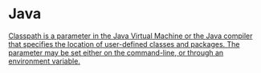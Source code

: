 # Java


[Classpath is a parameter in the Java Virtual Machine or the Java compiler that specifies the location of user-defined classes and packages. The parameter may be set either on the command-line, or through an environment variable.](https://en.wikipedia.org/wiki/Classpath_(Java))
